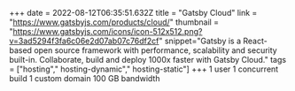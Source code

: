 +++
date = 2022-08-12T06:35:51.632Z
title = "Gatsby Cloud"
link = "https://www.gatsbyjs.com/products/cloud/"
thumbnail = "https://www.gatsbyjs.com/icons/icon-512x512.png?v=3ad5294f3fa6c06e2d07ab07c76df2cf"
snippet="Gatsby is a React-based open source framework with performance, scalability and security built-in. Collaborate, build and deploy 1000x faster with Gatsby Cloud."
tags = ["hosting"," hosting-dynamic"," hosting-static"]
+++
1 user
1 concurrent build
1 custom domain
100 GB bandwidth

